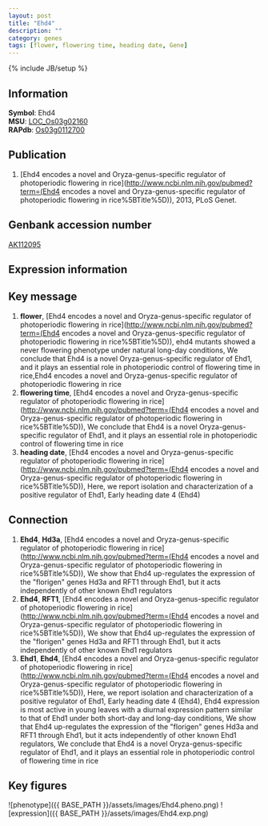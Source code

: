 ```yaml
---
layout: post
title: "Ehd4"
description: ""
category: genes
tags: [flower, flowering time, heading date, Gene]
---
```

{% include JB/setup %}

## Information
__Symbol__: Ehd4  
__MSU__: [LOC_Os03g02160](http://rice.plantbiology.msu.edu/cgi-bin/ORF_infopage.cgi?orf=LOC_Os03g02160)  
__RAPdb__: [Os03g0112700](http://rapdb.dna.affrc.go.jp/viewer/gbrowse_details/irgsp1?name=Os03g0112700)  

## Publication
1. [Ehd4 encodes a novel and Oryza-genus-specific regulator of photoperiodic flowering in rice](http://www.ncbi.nlm.nih.gov/pubmed?term=(Ehd4 encodes a novel and Oryza-genus-specific regulator of photoperiodic flowering in rice%5BTitle%5D)), 2013, PLoS Genet.

## Genbank accession number
[AK112095](http://www.ncbi.nlm.nih.gov/nuccore/AK112095)

## Expression information

## Key message
1. __flower__, [Ehd4 encodes a novel and Oryza-genus-specific regulator of photoperiodic flowering in rice](http://www.ncbi.nlm.nih.gov/pubmed?term=(Ehd4 encodes a novel and Oryza-genus-specific regulator of photoperiodic flowering in rice%5BTitle%5D)),  ehd4 mutants showed a never flowering phenotype under natural long-day conditions, We conclude that Ehd4 is a novel Oryza-genus-specific regulator of Ehd1, and it plays an essential role in photoperiodic control of flowering time in rice,Ehd4 encodes a novel and Oryza-genus-specific regulator of photoperiodic flowering in rice
2. __flowering time__, [Ehd4 encodes a novel and Oryza-genus-specific regulator of photoperiodic flowering in rice](http://www.ncbi.nlm.nih.gov/pubmed?term=(Ehd4 encodes a novel and Oryza-genus-specific regulator of photoperiodic flowering in rice%5BTitle%5D)),  We conclude that Ehd4 is a novel Oryza-genus-specific regulator of Ehd1, and it plays an essential role in photoperiodic control of flowering time in rice
3. __heading date__, [Ehd4 encodes a novel and Oryza-genus-specific regulator of photoperiodic flowering in rice](http://www.ncbi.nlm.nih.gov/pubmed?term=(Ehd4 encodes a novel and Oryza-genus-specific regulator of photoperiodic flowering in rice%5BTitle%5D)),  Here, we report isolation and characterization of a positive regulator of Ehd1, Early heading date 4 (Ehd4)

## Connection
1. __Ehd4__, __Hd3a__, [Ehd4 encodes a novel and Oryza-genus-specific regulator of photoperiodic flowering in rice](http://www.ncbi.nlm.nih.gov/pubmed?term=(Ehd4 encodes a novel and Oryza-genus-specific regulator of photoperiodic flowering in rice%5BTitle%5D)),  We show that Ehd4 up-regulates the expression of the "florigen" genes Hd3a and RFT1 through Ehd1, but it acts independently of other known Ehd1 regulators
2. __Ehd4__, __RFT1__, [Ehd4 encodes a novel and Oryza-genus-specific regulator of photoperiodic flowering in rice](http://www.ncbi.nlm.nih.gov/pubmed?term=(Ehd4 encodes a novel and Oryza-genus-specific regulator of photoperiodic flowering in rice%5BTitle%5D)),  We show that Ehd4 up-regulates the expression of the "florigen" genes Hd3a and RFT1 through Ehd1, but it acts independently of other known Ehd1 regulators
3. __Ehd1__, __Ehd4__, [Ehd4 encodes a novel and Oryza-genus-specific regulator of photoperiodic flowering in rice](http://www.ncbi.nlm.nih.gov/pubmed?term=(Ehd4 encodes a novel and Oryza-genus-specific regulator of photoperiodic flowering in rice%5BTitle%5D)),  Here, we report isolation and characterization of a positive regulator of Ehd1, Early heading date 4 (Ehd4), Ehd4 expression is most active in young leaves with a diurnal expression pattern similar to that of Ehd1 under both short-day and long-day conditions, We show that Ehd4 up-regulates the expression of the "florigen" genes Hd3a and RFT1 through Ehd1, but it acts independently of other known Ehd1 regulators, We conclude that Ehd4 is a novel Oryza-genus-specific regulator of Ehd1, and it plays an essential role in photoperiodic control of flowering time in rice

## Key figures
![phenotype]({{ BASE_PATH }}/assets/images/Ehd4.pheno.png)
![expression]({{ BASE_PATH }}/assets/images/Ehd4.exp.png)


